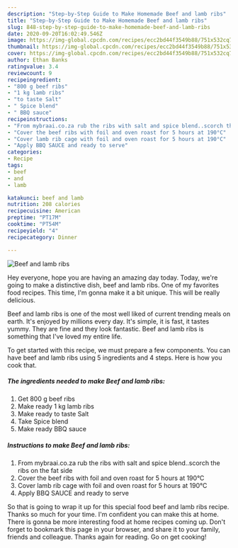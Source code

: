 ```yaml
---
description: "Step-by-Step Guide to Make Homemade Beef and lamb ribs"
title: "Step-by-Step Guide to Make Homemade Beef and lamb ribs"
slug: 848-step-by-step-guide-to-make-homemade-beef-and-lamb-ribs
date: 2020-09-20T16:02:49.546Z
image: https://img-global.cpcdn.com/recipes/ecc2bd44f3549b88/751x532cq70/beef-and-lamb-ribs-recipe-main-photo.jpg
thumbnail: https://img-global.cpcdn.com/recipes/ecc2bd44f3549b88/751x532cq70/beef-and-lamb-ribs-recipe-main-photo.jpg
cover: https://img-global.cpcdn.com/recipes/ecc2bd44f3549b88/751x532cq70/beef-and-lamb-ribs-recipe-main-photo.jpg
author: Ethan Banks
ratingvalue: 3.4
reviewcount: 9
recipeingredient:
- "800 g beef ribs"
- "1 kg lamb ribs"
- "to taste Salt"
- " Spice blend"
- " BBQ sauce"
recipeinstructions:
- "From mybraai.co.za rub the ribs with salt and spice blend..scorch the ribs on the fat side"
- "Cover the beef ribs with foil and oven roast for 5 hours at 190°C"
- "Cover lamb rib cage with foil and oven roast for 5 hours at 190°C"
- "Apply BBQ SAUCE and ready to serve"
categories:
- Recipe
tags:
- beef
- and
- lamb

katakunci: beef and lamb 
nutrition: 208 calories
recipecuisine: American
preptime: "PT17M"
cooktime: "PT54M"
recipeyield: "4"
recipecategory: Dinner

---
```



![Beef and lamb ribs](https://img-global.cpcdn.com/recipes/ecc2bd44f3549b88/751x532cq70/beef-and-lamb-ribs-recipe-main-photo.jpg)

Hey everyone, hope you are having an amazing day today. Today, we're going to make a distinctive dish, beef and lamb ribs. One of my favorites food recipes. This time, I'm gonna make it a bit unique. This will be really delicious.

Beef and lamb ribs is one of the most well liked of current trending meals on earth. It's enjoyed by millions every day. It's simple, it is fast, it tastes yummy. They are fine and they look fantastic. Beef and lamb ribs is something that I've loved my entire life.




To get started with this recipe, we must prepare a few components. You can have beef and lamb ribs using 5 ingredients and 4 steps. Here is how you cook that.

<!--inarticleads1-->

##### The ingredients needed to make Beef and lamb ribs:

1. Get 800 g beef ribs
1. Make ready 1 kg lamb ribs
1. Make ready to taste Salt
1. Take  Spice blend
1. Make ready  BBQ sauce




<!--inarticleads2-->

##### Instructions to make Beef and lamb ribs:

1. From mybraai.co.za rub the ribs with salt and spice blend..scorch the ribs on the fat side
1. Cover the beef ribs with foil and oven roast for 5 hours at 190°C
1. Cover lamb rib cage with foil and oven roast for 5 hours at 190°C
1. Apply BBQ SAUCE and ready to serve




So that is going to wrap it up for this special food beef and lamb ribs recipe. Thanks so much for your time. I'm confident you can make this at home. There is gonna be more interesting food at home recipes coming up. Don't forget to bookmark this page in your browser, and share it to your family, friends and colleague. Thanks again for reading. Go on get cooking!
